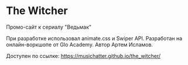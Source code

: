 # The Witcher
Промо-сайт к сериалу "Ведьмак"

При разработке использовал animate.css и Swiper API. Разработан на онлайн-воркшопе от Glo Academy. Автор Артем Исламов.

Доступен по ссылке: https://musichatter.github.io/the_witcher/
